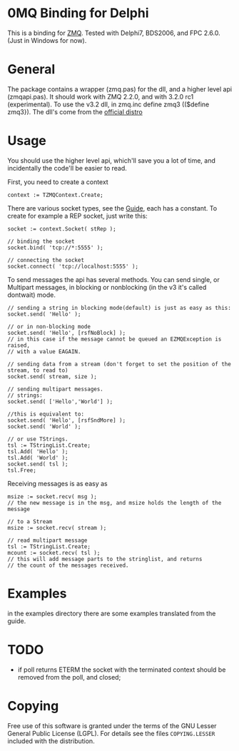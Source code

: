0MQ Binding for Delphi
======================

This is a binding for [ZMQ](http://www.zeromq.org). Tested with Delphi7, BDS2006, and 
FPC 2.6.0. (Just in Windows for now). 

General
=======

The package contains a wrapper (zmq.pas) for the dll, and a higher level api (zmqapi.pas). 
It should work with ZMQ 2.2.0, and with 3.2.0 rc1 (experimental). To use the v3.2 dll, in
zmq.inc define zmq3 (($define zmq3}). The dll's come from the 
[official distro](http://www.zeromq.org/intro:get-the-software) 

Usage
=====

You should use the higher level api, which'll save you a lot of time, and incidentally 
the code'll be easier to read.

First, you need to create a context

    context := TZMQContext.Create; 
    
There are various socket types, see the [Guide](http://zguide.zeromq.org), each has a 
constant. To create for example a REP socket, just write this:

    socket := context.Socket( stRep );
    
    // binding the socket
    socket.bind( 'tcp://*:5555' );
    
    // connecting the socket
    socket.connect( 'tcp://localhost:5555' );
    
To send messages the api has several methods. You can send single, or Multipart messages,
in blocking or nonblocking (in the v3 it's called dontwait) mode.
    
    // sending a string in blocking mode(default) is just as easy as this:
    socket.send( 'Hello' );
    
    // or in non-blocking mode
    socket.send( 'Hello', [rsfNoBlock] );
    // in this case if the message cannot be queued an EZMQException is raised,
    // with a value EAGAIN.
    
    // sending data from a stream (don't forget to set the position of the stream, to read to)
    socket.send( stream, size );
    
    // sending multipart messages.
    // strings:
    socket.send( ['Hello','World'] );
    
    //this is equivalent to:
    socket.send( 'Hello', [rsfSndMore] );
    socket.send( 'World' );
    
    // or use TStrings.
    tsl := TStringList.Create;
    tsl.Add( 'Hello' );
    tsl.Add( 'World' );
    socket.send( tsl );
    tsl.Free;
      
Receiving messages is as easy as

    msize := socket.recv( msg );
    // the new message is in the msg, and msize holds the length of the message
    
    // to a Stream
    msize := socket.recv( stream );
    
    // read multipart message
    tsl := TStringList.Create;
    mcount := socket.recv( tsl );
    // this will add message parts to the stringlist, and returns
    // the count of the messages received.

Examples
========

in the examples directory there are some examples translated from the guide.

TODO
====

* if poll returns ETERM the socket with the terminated context should be 
  removed from the poll, and closed;


Copying
=======

Free use of this software is granted under the terms of the GNU Lesser General
Public License (LGPL). For details see the files `COPYING.LESSER` included with 
the distribution.